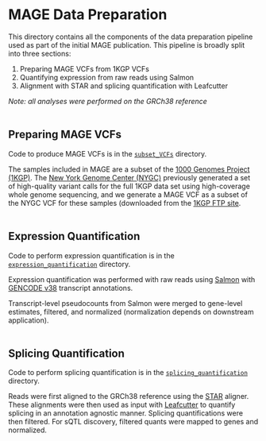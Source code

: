 # MAGE Data Preparation

This directory contains all the components of the data preparation pipeline used as part of the initial MAGE publication. This pipeline is broadly split into three sections:
1. Preparing MAGE VCFs from 1KGP VCFs
2. Quantifying expression from raw reads using Salmon
3. Alignment with STAR and splicing quantification with Leafcutter

*Note: all analyses were performed on the GRCh38 reference*<br><br>

## Preparing MAGE VCFs

Code to produce MAGE VCFs is in the [`subset_VCFs`](subset_VCFs/) directory.

The samples included in MAGE are a subset of the [1000 Genomes Project (1KGP)](https://doi.org/10.1038/nature15393). The [New York Genome Center (NYGC)](https://doi.org/10.1016/j.cell.2022.08.004) previously generated a set of high-quality variant calls for the full 1KGP data set using high-coverage whole genome sequencing, and we generate a MAGE VCF as a subset of the NYGC VCF for these samples (downloaded from the [1KGP FTP site](http://ftp.1000genomes.ebi.ac.uk/vol1/ftp/data_collections/1000G_2504_high_coverage/working/20201028_3202_phased/).<br><br>

## Expression Quantification

Code to perform expression quantification is in the [`expression_quantification`](expression_quantification/) directory.

Expression quantification was performed with raw reads using [Salmon](https://combine-lab.github.io/salmon/) with [GENCODE v38](https://www.gencodegenes.org/human/release_38.html) transcript annotations.

Transcript-level pseudocounts from Salmon were merged to gene-level estimates, filtered, and normalized (normalization depends on downstream application).<br><br>

## Splicing Quantification

Code to perform splicing quantification is in the [`splicing_quantification`](splicing_quantifcation/) directory.

Reads were first aligned to the GRCh38 reference using the [STAR](https://www.ncbi.nlm.nih.gov/pmc/articles/PMC3530905/) aligner. These alignments were then used as input with [Leafcutter](https://www.nature.com/articles/s41588-017-0004-9) to quantify splicing in an annotation agnostic manner. Splicing quantifications were then filtered. For sQTL discovery, filtered quants were mapped to genes and normalized.<br><br>
